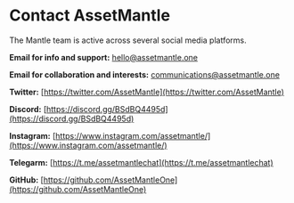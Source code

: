 # Contact AssetMantle

The Mantle team is active across several social media platforms.

**Email for info and support:** hello@assetmantle.one

**Email for collaboration and interests:** communications@assetmantle.one

**Twitter:** [https://twitter.com/AssetMantle](https://twitter.com/AssetMantle)

**Discord:** [https://discord.gg/BSdBQ4495d](https://discord.gg/BSdBQ4495d)

**Instagram:** [https://www.instagram.com/assetmantle/](https://www.instagram.com/assetmantle/)

**Telegarm:** [https://t.me/assetmantlechat](https://t.me/assetmantlechat)

**GitHub:** [https://github.com/AssetMantleOne](https://github.com/AssetMantleOne)